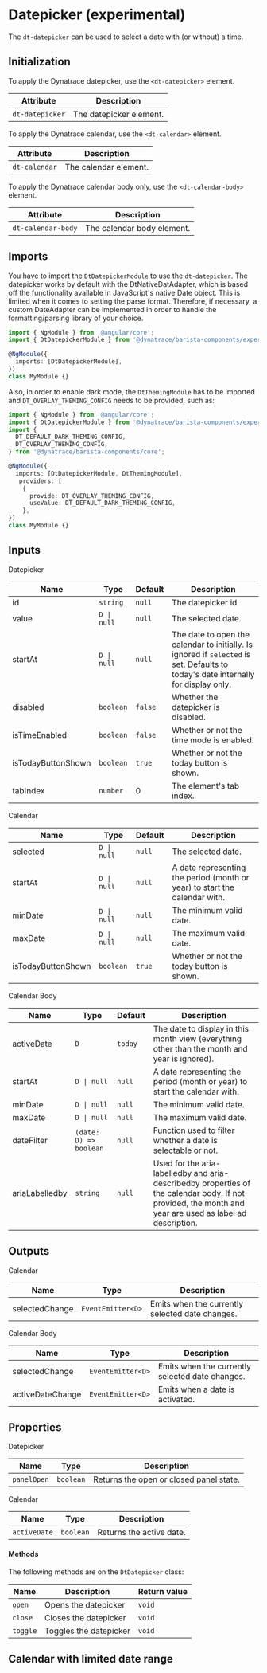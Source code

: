 # Datepicker (experimental)

The `dt-datepicker` can be used to select a date with (or without) a time.

<ba-live-example name="DtExampleDatepickerDefault" fullwidth></ba-live-example>

<ba-live-example name="DtExampleDatepickerDark" fullwidth themedark></ba-live-example>

## Initialization

To apply the Dynatrace datepicker, use the `<dt-datepicker>` element.

| Attribute       | Description             |
| --------------- | ----------------------- |
| `dt-datepicker` | The datepicker element. |

To apply the Dynatrace calendar, use the `<dt-calendar>` element.

| Attribute     | Description           |
| ------------- | --------------------- |
| `dt-calendar` | The calendar element. |

To apply the Dynatrace calendar body only, use the `<dt-calendar-body>` element.

| Attribute          | Description                |
| ------------------ | -------------------------- |
| `dt-calendar-body` | The calendar body element. |

## Imports

You have to import the `DtDatepickerModule` to use the `dt-datepicker`. The
datepicker works by default with the DtNativeDatAdapter, which is based off the
functionality available in JavaScript's native Date object. This is limited when
it comes to setting the parse format. Therefore, if necessary, a custom
DateAdapter can be implemented in order to handle the formatting/parsing library
of your choice.

```typescript
import { NgModule } from '@angular/core';
import { DtDatepickerModule } from '@dynatrace/barista-components/experimental/datepicker';

@NgModule({
  imports: [DtDatepickerModule],
})
class MyModule {}
```

Also, in order to enable dark mode, the `DtThemingModule` has to be imported and
`DT_OVERLAY_THEMING_CONFIG` needs to be provided, such as:

```typescript
import { NgModule } from '@angular/core';
import { DtDatepickerModule } from '@dynatrace/barista-components/experimental/datepicker';
import {
  DT_DEFAULT_DARK_THEMING_CONFIG,
  DT_OVERLAY_THEMING_CONFIG,
} from '@dynatrace/barista-components/core';

@NgModule({
  imports: [DtDatepickerModule, DtThemingModule],
   providers: [
    {
      provide: DT_OVERLAY_THEMING_CONFIG,
      useValue: DT_DEFAULT_DARK_THEMING_CONFIG,
    },
})
class MyModule {}
```

## Inputs

Datepicker

| Name               | Type        | Default | Description                                                                                                                        |
| ------------------ | ----------- | ------- | ---------------------------------------------------------------------------------------------------------------------------------- |
| id                 | `string`    | `null`  | The datepicker id.                                                                                                                 |
| value              | `D \| null` | `null`  | The selected date.                                                                                                                 |
| startAt            | `D \| null` | `null`  | The date to open the calendar to initially. Is ignored if `selected` is set. Defaults to today's date internally for display only. |
| disabled           | `boolean`   | `false` | Whether the datepicker is disabled.                                                                                                |
| isTimeEnabled      | `boolean`   | `false` | Whether or not the time mode is enabled.                                                                                           |
| isTodayButtonShown | `boolean`   | `true`  | Whether or not the today button is shown.                                                                                          |
| tabIndex           | `number`    | 0       | The element's tab index.                                                                                                           |

Calendar

| Name               | Type        | Default | Description                                                                |
| ------------------ | ----------- | ------- | -------------------------------------------------------------------------- |
| selected           | `D \| null` | `null`  | The selected date.                                                         |
| startAt            | `D \| null` | `null`  | A date representing the period (month or year) to start the calendar with. |
| minDate            | `D \| null` | `null`  | The minimum valid date.                                                    |
| maxDate            | `D \| null` | `null`  | The maximum valid date.                                                    |
| isTodayButtonShown | `boolean`   | `true`  | Whether or not the today button is shown.                                  |

Calendar Body

| Name           | Type                   | Default | Description                                                                                                                                              |
| -------------- | ---------------------- | ------- | -------------------------------------------------------------------------------------------------------------------------------------------------------- |
| activeDate     | `D `                   | `today` | The date to display in this month view (everything other than the month and year is ignored).                                                            |
| startAt        | `D \| null`            | `null`  | A date representing the period (month or year) to start the calendar with.                                                                               |
| minDate        | `D \| null`            | `null`  | The minimum valid date.                                                                                                                                  |
| maxDate        | `D \| null`            | `null`  | The maximum valid date.                                                                                                                                  |
| dateFilter     | `(date: D) => boolean` | `null`  | Function used to filter whether a date is selectable or not.                                                                                             |
| ariaLabelledby | `string`               | `null`  | Used for the aria-labelledby and aria-describedby properties of the calendar body. If not provided, the month and year are used as label ad description. |

## Outputs

Calendar

| Name           | Type              | Description                                     |
| -------------- | ----------------- | ----------------------------------------------- |
| selectedChange | `EventEmitter<D>` | Emits when the currently selected date changes. |

Calendar Body

| Name             | Type              | Description                                     |
| ---------------- | ----------------- | ----------------------------------------------- |
| selectedChange   | `EventEmitter<D>` | Emits when the currently selected date changes. |
| activeDateChange | `EventEmitter<D>` | Emits when a date is activated.                 |

## Properties

Datepicker

| Name        | Type      | Description                             |
| ----------- | --------- | --------------------------------------- |
| `panelOpen` | `boolean` | Returns the open or closed panel state. |

Calendar

| Name         | Type      | Description              |
| ------------ | --------- | ------------------------ |
| `activeDate` | `boolean` | Returns the active date. |

#### Methods

The following methods are on the `DtDatepicker` class:

| Name     | Description            | Return value |
| -------- | ---------------------- | ------------ |
| `open`   | Opens the datepicker   | `void`       |
| `close`  | Closes the datepicker  | `void`       |
| `toggle` | Toggles the datepicker | `void`       |

## Calendar with limited date range

<ba-live-example name="DtExampleCalendarMinMax" fullwidth></ba-live-example>
